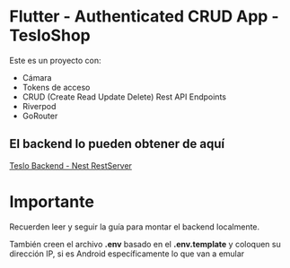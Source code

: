 # Flutter - Authenticated CRUD App - TesloShop

Este es un proyecto con:

* Cámara
* Tokens de acceso
* CRUD (Create Read Update Delete) Rest API Endpoints
* Riverpod
* GoRouter


## El backend lo pueden obtener de aquí

[Teslo Backend - Nest RestServer](https://hub.docker.com/repository/docker/klerith/flutter-backend-teslo-shop/general)


# Importante
Recuerden leer y seguir la guía para montar el backend localmente.

También creen el archivo __.env__ basado en el __.env.template__ y coloquen su dirección IP, si es Android específicamente lo que van a emular


